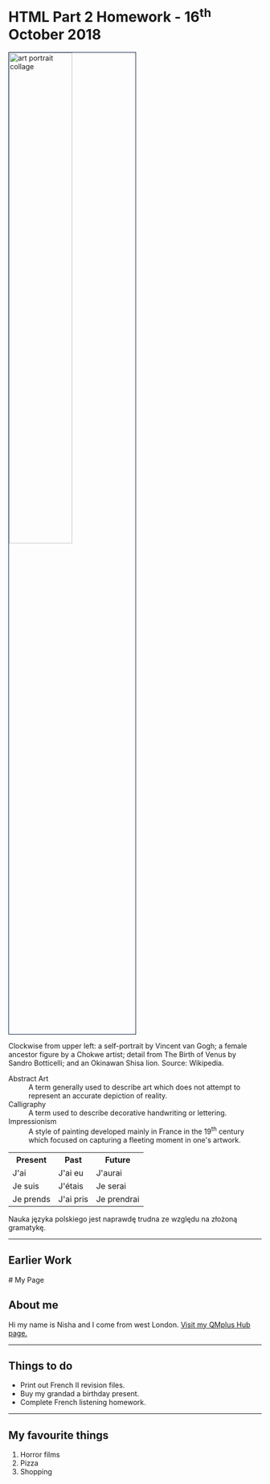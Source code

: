 <h1>HTML Part 2 Homework - 16<sup>th</sup> October 2018</h1>

<p>

<a
href="https://upload.wikimedia.org/wikipedia/commons/3/34/Art-portrait-collage_2.jpg">

<img class="imgLeft" style="width:50%; vertical-align:top; border:1px solid #021a40;"
src="https://upload.wikimedia.org/wikipedia/commons/3/34/Art-portrait-collage_2.jpg" alt="art portrait collage" > </a>

Clockwise from upper left: a self-portrait by Vincent van Gogh; a female ancestor figure by a Chokwe artist; detail from The Birth of Venus by Sandro Botticelli; and an Okinawan Shisa lion. Source: Wikipedia.
</p>

<p>
<dl>
  <dt>Abstract Art</dt>
  <dd>A term generally used to describe art which does not attempt to represent an accurate depiction of reality.</dd>
  <dt>Calligraphy</dt>
  <dd>A term used to describe decorative handwriting or lettering.</dd>
  <dt>Impressionism</dt>
  <dd>A style of painting developed mainly in France in the 19<sup>th</sup> century which focused on capturing a fleeting moment in one's artwork. </dd>
</dl>
</p>

<table>
  <tr>
    <th>Present</th>
    <th>Past</th>
    <th>Future</th>
  </tr>
  <tr>
    <td>J'ai</td>
    <td>J'ai eu</td>
    <td>J'aurai</td>
  </tr>
  <tr>
    <td>Je suis</td>
    <td>J'étais</td>
    <td>Je serai</td>
  </tr>
  <tr>
    <td>Je prends</td>
    <td>J'ai pris</td>
    <td>Je prendrai</td>
  </tr>
</table>

<p lang="pl">Nauka języka polskiego jest naprawdę trudna ze względu na złożoną gramatykę.</p>

<hr>
<h2>Earlier Work</h2>
# My Page
<h2>About me</h2>
<p>Hi my name is Nisha and I come from west London. <a href="https://hub.qmplus.qmul.ac.uk/view/view.php?profile=nisha-wright&page=sml209-computers-and-languages-nisha-wright"> Visit my QMplus Hub page. </a> </p>
<hr>
<h2>Things to do</h2>
<ul>
<li>Print out French II revision files.</li>
<li>Buy my grandad a birthday present.</li>
<li>Complete French listening homework.</li>
</ul>
<hr>
<h2>My favourite things</h2>
<ol>
<li>Horror films</li> 
<li>Pizza</li>
<li>Shopping</li>
</ol>


